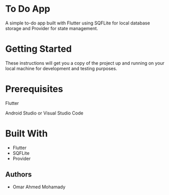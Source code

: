 
# To Do App

A simple to-do app built with Flutter using SQFLite for local database storage and Provider for state management.

# Getting Started
These instructions will get you a copy of the project up and running on your local machine for development and testing purposes.

# Prerequisites
Flutter

Android Studio or Visual Studio Code

# Built With
- Flutter
- SQFLite
- Provider

## Authors

- Omar Ahmed Mohamady

